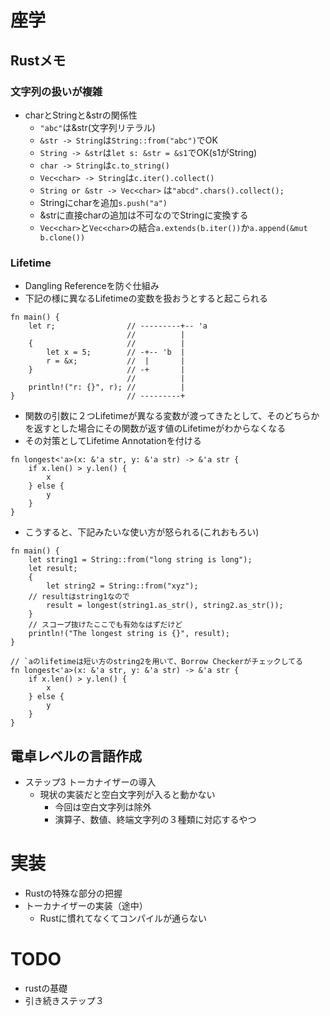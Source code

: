 # 座学
## Rustメモ
### 文字列の扱いが複雑
  - charとStringと&strの関係性
    - `"abc"`は&str(文字列リテラル)
    - `&str -> String`は`String::from("abc")`でOK
    - `String -> &str`は`let s: &str = &s1`でOK(s1がString)
    - `char -> String`は`c.to_string()`
    - `Vec<char> -> String`は`c.iter().collect()`
    - `String or &str -> Vec<char>` は`"abcd".chars().collect();`
    - Stringにcharを追加`s.push("a")`
    - &strに直接charの追加は不可なのでStringに変換する
    - `Vec<char>`と`Vec<char>`の結合`a.extends(b.iter())`か`a.append(&mut b.clone())`
### Lifetime
  - Dangling Referenceを防ぐ仕組み
  - 下記の様に異なるLifetimeの変数を扱おうとすると起こられる
```
fn main() {
    let r;                // ---------+-- 'a
                          //          |
    {                     //          |
        let x = 5;        // -+-- 'b  |
        r = &x;           //  |       |
    }                     // -+       |
                          //          |
    println!("r: {}", r); //          |
}                         // ---------+
```
  - 関数の引数に２つLifetimeが異なる変数が渡ってきたとして、そのどちらかを返すとした場合にその関数が返す値のLifetimeがわからなくなる
  - その対策としてLifetime Annotationを付ける
```
fn longest<'a>(x: &'a str, y: &'a str) -> &'a str {
    if x.len() > y.len() {
        x
    } else {
        y
    }
}
```
  - こうすると、下記みたいな使い方が怒られる(これおもろい)
```
fn main() {
    let string1 = String::from("long string is long");
    let result;
    {
        let string2 = String::from("xyz");
	// resultはstring1なので
        result = longest(string1.as_str(), string2.as_str());
    }
    // スコープ抜けたここでも有効なはずだけど
    println!("The longest string is {}", result);
}

// `aのlifetimeは短い方のstring2を用いて、Borrow Checkerがチェックしてる
fn longest<'a>(x: &'a str, y: &'a str) -> &'a str {
    if x.len() > y.len() {
        x
    } else {
        y
    }
}
```
## 電卓レベルの言語作成
- ステップ3 トーカナイザーの導入
  - 現状の実装だと空白文字列が入ると動かない
    - 今回は空白文字列は除外
    - 演算子、数値、終端文字列の３種類に対応するやつ
# 実装
- Rustの特殊な部分の把握
- トーカナイザーの実装（途中）
  - Rustに慣れてなくてコンパイルが通らない
# TODO
- rustの基礎
- 引き続きステップ３
